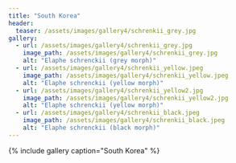 ```yaml
---
title: "South Korea"
header:
  teaser: /assets/images/gallery4/schrenkii_grey.jpg
gallery:
  - url: /assets/images/gallery4/schrenkii_grey.jpg
    image_path: /assets/images/gallery4/schrenkii_grey.jpg
    alt: "Elaphe schrenckii (grey morph)"
  - url: /assets/images/gallery4/schrenkii_yellow.jpeg
    image_path: /assets/images/gallery4/schrenkii_yellow.jpeg
    alt: "Elaphe schrenckii (yellow morph)"
  - url: /assets/images/gallery4/schrenkii_yellow2.jpg
    image_path: /assets/images/gallery4/schrenkii_yellow2.jpg
    alt: "Elaphe schrenckii (yellow morph)"
  - url: /assets/images/gallery4/schrenkii_black.jpeg
    image_path: /assets/images/gallery4/schrenkii_black.jpeg
    alt: "Elaphe schrenckii (black morph)"
---
```


{% include gallery caption="South Korea" %}
